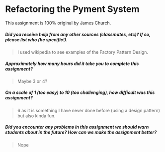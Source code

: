 # Refactoring the Pyment System

This assignment is 100% original by James Church.

##### Did you receive help from any other sources (classmates, etc)? If so, please list who (be specific!). #####
> I used wikipedia to see examples of the Factory Pattern Design.


##### Approximately how many hours did it take you to complete this assignment? #####
> Maybe 3 or 4?


##### On a scale of 1 (too easy) to 10 (too challenging), how difficult was this assignment? #####
> 6 as it is something I have never done before (using a design pattern) but also kinda fun.


##### Did you encounter any problems in this assignment we should warn students about in the future? How can we make the assignment better? #####
> Nope
